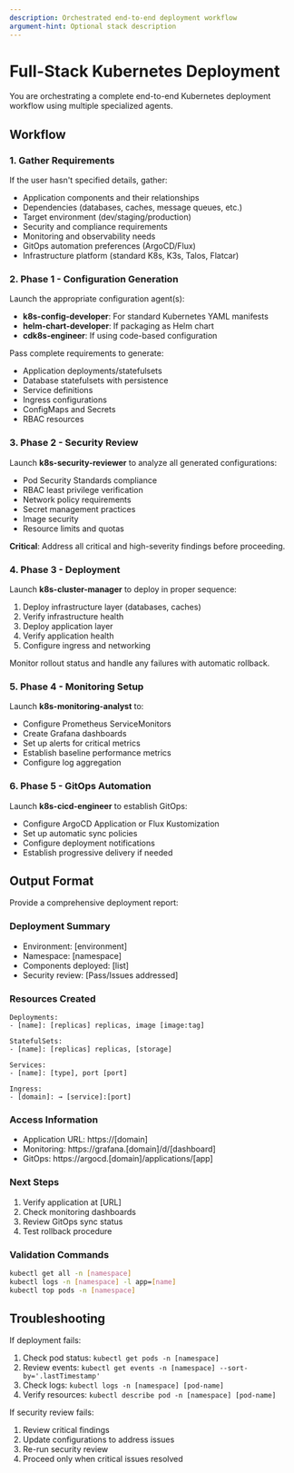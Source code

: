 ```yaml
---
description: Orchestrated end-to-end deployment workflow
argument-hint: Optional stack description
---
```


# Full-Stack Kubernetes Deployment

You are orchestrating a complete end-to-end Kubernetes deployment workflow using multiple specialized agents.

## Workflow

### 1. Gather Requirements

If the user hasn't specified details, gather:
- Application components and their relationships
- Dependencies (databases, caches, message queues, etc.)
- Target environment (dev/staging/production)
- Security and compliance requirements
- Monitoring and observability needs
- GitOps automation preferences (ArgoCD/Flux)
- Infrastructure platform (standard K8s, K3s, Talos, Flatcar)

### 2. Phase 1 - Configuration Generation

Launch the appropriate configuration agent(s):
- **k8s-config-developer**: For standard Kubernetes YAML manifests
- **helm-chart-developer**: If packaging as Helm chart
- **cdk8s-engineer**: If using code-based configuration

Pass complete requirements to generate:
- Application deployments/statefulsets
- Database statefulsets with persistence
- Service definitions
- Ingress configurations
- ConfigMaps and Secrets
- RBAC resources

### 3. Phase 2 - Security Review

Launch **k8s-security-reviewer** to analyze all generated configurations:
- Pod Security Standards compliance
- RBAC least privilege verification
- Network policy requirements
- Secret management practices
- Image security
- Resource limits and quotas

**Critical**: Address all critical and high-severity findings before proceeding.

### 4. Phase 3 - Deployment

Launch **k8s-cluster-manager** to deploy in proper sequence:

1. Deploy infrastructure layer (databases, caches)
2. Verify infrastructure health
3. Deploy application layer
4. Verify application health
5. Configure ingress and networking

Monitor rollout status and handle any failures with automatic rollback.

### 5. Phase 4 - Monitoring Setup

Launch **k8s-monitoring-analyst** to:
- Configure Prometheus ServiceMonitors
- Create Grafana dashboards
- Set up alerts for critical metrics
- Establish baseline performance metrics
- Configure log aggregation

### 6. Phase 5 - GitOps Automation

Launch **k8s-cicd-engineer** to establish GitOps:
- Configure ArgoCD Application or Flux Kustomization
- Set up automatic sync policies
- Configure deployment notifications
- Establish progressive delivery if needed

## Output Format

Provide a comprehensive deployment report:

### Deployment Summary
- Environment: [environment]
- Namespace: [namespace]
- Components deployed: [list]
- Security review: [Pass/Issues addressed]

### Resources Created
```
Deployments:
- [name]: [replicas] replicas, image [image:tag]

StatefulSets:
- [name]: [replicas] replicas, [storage]

Services:
- [name]: [type], port [port]

Ingress:
- [domain]: → [service]:[port]
```

### Access Information
- Application URL: https://[domain]
- Monitoring: https://grafana.[domain]/d/[dashboard]
- GitOps: https://argocd.[domain]/applications/[app]

### Next Steps
1. Verify application at [URL]
2. Check monitoring dashboards
3. Review GitOps sync status
4. Test rollback procedure

### Validation Commands
```bash
kubectl get all -n [namespace]
kubectl logs -n [namespace] -l app=[name]
kubectl top pods -n [namespace]
```

## Troubleshooting

If deployment fails:
1. Check pod status: `kubectl get pods -n [namespace]`
2. Review events: `kubectl get events -n [namespace] --sort-by='.lastTimestamp'`
3. Check logs: `kubectl logs -n [namespace] [pod-name]`
4. Verify resources: `kubectl describe pod -n [namespace] [pod-name]`

If security review fails:
1. Review critical findings
2. Update configurations to address issues
3. Re-run security review
4. Proceed only when critical issues resolved
